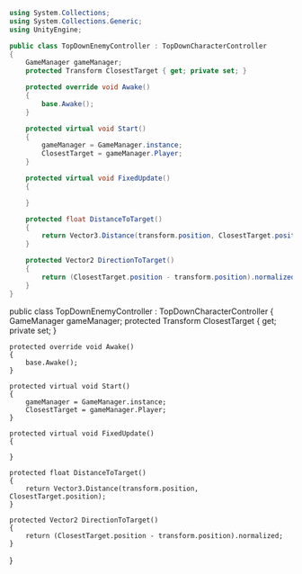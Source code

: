 
```csharp
using System.Collections;
using System.Collections.Generic;
using UnityEngine;

public class TopDownEnemyController : TopDownCharacterController
{
    GameManager gameManager;
    protected Transform ClosestTarget { get; private set; }

    protected override void Awake()
    {
        base.Awake();
    }

    protected virtual void Start()
    {
        gameManager = GameManager.instance;
        ClosestTarget = gameManager.Player;
    }

    protected virtual void FixedUpdate()
    {

    }

    protected float DistanceToTarget()
    {
        return Vector3.Distance(transform.position, ClosestTarget.position);
    }

    protected Vector2 DirectionToTarget()
    {
        return (ClosestTarget.position - transform.position).normalized;
    }
}
```
public class TopDownEnemyController : TopDownCharacterController
{
    GameManager gameManager;
    protected Transform ClosestTarget { get; private set; }

    protected override void Awake()
    {
        base.Awake();
    }

    protected virtual void Start()
    {
        gameManager = GameManager.instance;
        ClosestTarget = gameManager.Player;
    }

    protected virtual void FixedUpdate()
    {

    }

    protected float DistanceToTarget()
    {
        return Vector3.Distance(transform.position, ClosestTarget.position);
    }

    protected Vector2 DirectionToTarget()
    {
        return (ClosestTarget.position - transform.position).normalized;
    }
}
